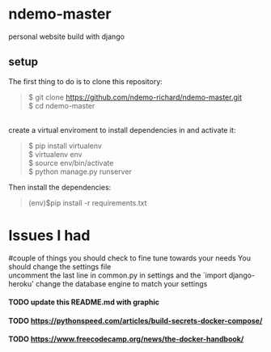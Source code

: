 # ndemo-master
personal website build with django

## setup
The first thing to do is to clone this repository:

>$ git clone https://github.com/ndemo-richard/ndemo-master.git <br />
>$ cd ndemo-master
<br />
create a virtual enviroment to install dependencies in and activate it: <br />

>$ pip install virtualenv <br />
>$ virtualenv env <br />
>$ source env/bin/activate <br />
>$ python manage.py runserver

Then install the dependencies:<br />
> (env)$pip install -r requirements.txt <br />

# Issues I had


#couple of things you should check to fine tune towards your needs
You should change the settings file <br />
uncomment the last line in common.py in settings and the `import django-heroku'
change the database engine to match your settings

#### TODO update this README.md with graphic
#### TODO https://pythonspeed.com/articles/build-secrets-docker-compose/
#### TODO https://www.freecodecamp.org/news/the-docker-handbook/